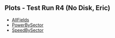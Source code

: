 ## Plots - Test Run R4 (No Disk, Eric)  
- [AllFields](AllFields.html)
- [PowerBySector](PowerBySector.html)
- [SpeedBySector](SpeedBySector.html)
